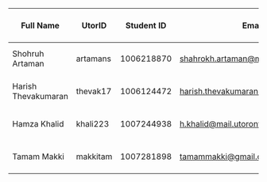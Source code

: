| Full Name           | UtorID   | Student ID | Email                                | Best Way to Connect | Slack User Name     |
| ------------------- | -------- | ---------- | ------------------------------------ | ------------------- | ------------------- |
| Shohruh Artaman     | artamans | 1006218870 | shahrokh.artaman@mail.utoronto.ca    | 347 384 0501        | Shohruh Artaman     |
| Harish Thevakumaran | thevak17 | 1006124472 | harish.thevakumaran@mail.utoronto.ca | 647 928 6313        | Harish Thevakumaran |
| Hamza Khalid        | khali223 | 1007244938 | h.khalid@mail.utoronto.ca            | 416 697 7820        | Hamza Khalid        |
| Tamam Makki         | makkitam | 1007281898 | tamammakki@gmail.com                 | 647 866 7814        | Tamam               |
